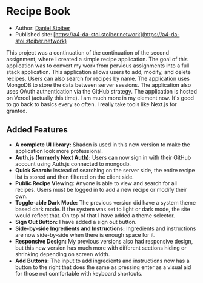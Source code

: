 # Recipe Book

- Author: [Daniel Stoiber](https://danielstoiber.com)
- Published site: [https://a4-da-stoi.stoiber.network](https://a4-da-stoi.stoiber.network)

This project was a continuation of the continuation of the second assignment, where I created a simple recipe application. The goal of this application was to convert my work from pervious assignments into a full stack application. This application allows users to add, modify, and delete recipes. Users can also search for recipes by name. The application uses MongoDB to store the data between server sessions. The application also uses OAuth authentication via the GitHub strategy. The application is hosted on Vercel (actually this time). I am much more in my element now. It's good to go back to basics every so often. I really take tools like Next.js for granted.

## Added Features

- **A complete UI library:** Shadcn is used in this new version to make the application look more professional.
- **Auth.js (formerly Next Auth):** Users can now sign in with their GitHub account using Auth.js connected to mongodb.
- **Quick Search:** Instead of searching on the server side, the entire recipe list is stored and then filtered on the client side.
- **Public Recipe Viewing:** Anyone is able to view and search for all recipes. Users must be logged in to add a new recipe or modify their own.
- **Toggle-able Dark Mode:** The previous version did have a system theme based dark mode. If the system was set to light or dark mode, the site would reflect that. On top of that I have added a theme selector.
- **Sign Out Button:** I have added a sign out button.
- **Side-by-side Ingredients and Instructions:** Ingredients and instructions are now side-by-side when there is enough space for it.
- **Responsive Design:** My previous versions also had responsive design, but this new version has much more with different sections hiding or shrinking depending on screen width.
- **Add Buttons:** The input to add ingredients and instructions now has a button to the right that does the same as pressing enter as a visual aid for those not comfortable with keyboard shortcuts.
